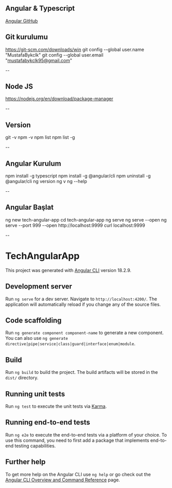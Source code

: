 ## Angular & Typescript
[Angular GitHub]()



## Git kurulumu
https://git-scm.com/downloads/win
git config --global user.name "MustafaBykclk"
git config --global user.email "mustafabykclk95@gmail.com"

-- 

## Node JS 
https://nodejs.org/en/download/package-manager

--

## Version
git -v 
npm -v
npm list 
npm list -g 

--

## Angular Kurulum 
npm install -g typescript 
npm install -g @angular/cli 
npm uninstall -g @angular/cli 
ng version
ng v 
ng --help 

--

## Angular Başlat
ng new tech-angular-app
cd tech-angular-app 
ng serve
ng serve --open 
ng serve --port 999 --open 
http://localhost:9999
curl localhost:9999 

--


# TechAngularApp

This project was generated with [Angular CLI](https://github.com/angular/angular-cli) version 18.2.9.

## Development server

Run `ng serve` for a dev server. Navigate to `http://localhost:4200/`. The application will automatically reload if you change any of the source files.

## Code scaffolding

Run `ng generate component component-name` to generate a new component. You can also use `ng generate directive|pipe|service|class|guard|interface|enum|module`.

## Build

Run `ng build` to build the project. The build artifacts will be stored in the `dist/` directory.

## Running unit tests

Run `ng test` to execute the unit tests via [Karma](https://karma-runner.github.io).

## Running end-to-end tests

Run `ng e2e` to execute the end-to-end tests via a platform of your choice. To use this command, you need to first add a package that implements end-to-end testing capabilities.

## Further help

To get more help on the Angular CLI use `ng help` or go check out the [Angular CLI Overview and Command Reference](https://angular.dev/tools/cli) page.
